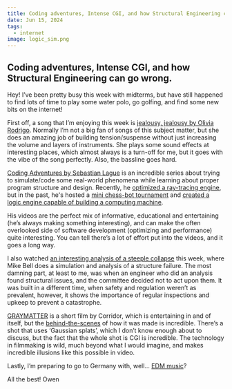 ```yaml
---
title: Coding adventures, Intense CGI, and how Structural Engineering can go wrong.
date: Jun 15, 2024
tags:
  - internet
image: logic_sim.png
---
```

## Coding adventures, Intense CGI, and how Structural Engineering can go wrong.

Hey! I’ve been pretty busy this week with midterms, but have still happened to find lots of time to play some water polo, go golfing, and find some new bits on the internet!

First off, a song that I’m enjoying this week is [jealousy, jealousy by Olivia Rodrigo](https://open.spotify.com/track/0MMyJUC3WNnFS1lit5pTjk?si=2854225e532c43bf). Normally I’m not a big fan of songs of this subject matter, but she does an amazing job of building tension/suspense without just increasing the volume and layers of instruments. She plays some sound effects at interesting places, which almost always is a turn-off for me, but it goes with the vibe of the song perfectly. Also, the bassline goes hard.

[Coding Adventures by Sebastian Lague](https://www.youtube.com/playlist?list=PLFt_AvWsXl0ehjAfLFsp1PGaatzAwo0uK) is an incredible series about trying to simulate/code some real-world phenomena while learning about proper program structure and design. Recently, he [optimized a ray-tracing engine](https://www.youtube.com/watch?v=C1H4zIiCOaI), but in the past, he's hosted a [mini chess-bot tournament](https://www.youtube.com/watch?v=Ne40a5LkK6A) and [created a logic engine capable of building a computing machine](https://www.youtube.com/watch?v=QZwneRb-zqA&t=2s).

His videos are the perfect mix of informative, educational and entertaining (he’s always making something interesting), and can make the often overlooked side of software development (optimizing and performance) quite interesting. You can tell there’s a lot of effort put into the videos, and it goes a long way.

I also watched [an interesting analysis of a steeple collapse](https://www.youtube.com/watch?v=xfuUmU2wS2o) this week, where Mike Bell does a simulation and analysis of a structure failure. The most damning part, at least to me, was when an engineer who did an analysis found structural issues, and the committee decided not to act upon them. It was built in a different time, when safety and regulation weren’t as prevalent, however, it shows the importance of regular inspections and upkeep to prevent a catastrophe.

[GRAYMATTER](https://www.youtube.com/watch?v=sibCmyoTkss) is a short film by Corridor, which is entertaining in and of itself, but the [behind-the-scenes](https://www.youtube.com/watch?v=GaGcLhhhbDs) of how it was made is incredible. There’s a shot that uses ‘Gaussian splats’, which I don’t know enough about to discuss, but the fact that the whole shot is CGI is incredible. The technology in filmmaking is wild, much beyond what I would imagine, and makes incredible illusions like this possible in video.

Lastly, I’m preparing to go to Germany with, well… [EDM music](https://www.youtube.com/watch?v=7sVq18S82Bc)?

All the best!
Owen
